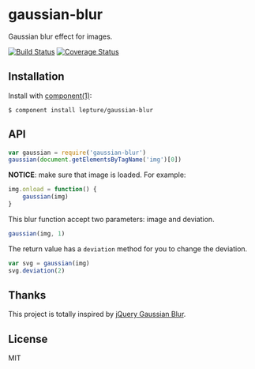 # gaussian-blur

Gaussian blur effect for images.

[![Build Status](https://travis-ci.org/lepture/gaussian-blur.png?branch=master)](https://travis-ci.org/lepture/gaussian-blur)
[![Coverage Status](https://coveralls.io/repos/lepture/gaussian-blur/badge.png)](https://coveralls.io/r/lepture/gaussian-blur)

## Installation

Install with [component(1)](http://component.io):

    $ component install lepture/gaussian-blur

## API

```js
var gaussian = require('gaussian-blur')
gaussian(document.getElementsByTagName('img')[0])
```

**NOTICE**: make sure that image is loaded. For example:

```js
img.onload = function() {
    gaussian(img)
}
```

This blur function accept two parameters: image and deviation.

```js
gaussian(img, 1)
```

The return value has a `deviation` method for you to change the deviation.

```js
var svg = gaussian(img)
svg.deviation(2)
```

## Thanks

This project is totally inspired by [jQuery Gaussian Blur](https://github.com/finom/jQuery-Gaussian-Blur).

## License

MIT
